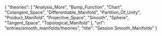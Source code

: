 {
    "theories": [
        "Analysis_More",
        "Bump_Function",
        "Chart",
        "Cotangent_Space",
        "Differentiable_Manifold",
        "Partition_Of_Unity",
        "Product_Manifold",
        "Projective_Space",
        "Smooth",
        "Sphere",
        "Tangent_Space",
        "Topological_Manifold"
    ],
    "url": "entries/smooth_manifolds/theories",
    "title": "Session Smooth_Manifolds"
}